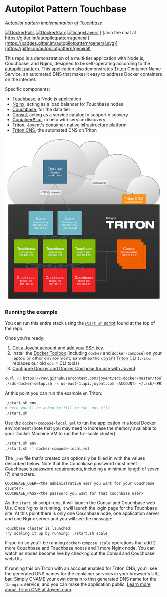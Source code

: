 Autopilot Pattern Touchbase
==========

*[Autopilot pattern](http://autopilot.io/) implementation of [Touchbase](https://github.com/couchbaselabs/touchbase)*

[![DockerPulls](https://img.shields.io/docker/pulls/autopilotpattern/touchbase.svg)](https://registry.hub.docker.com/u/autopilotpattern/touchbase/)
[![DockerStars](https://img.shields.io/docker/stars/autopilotpattern/touchbase.svg)](https://registry.hub.docker.com/u/autopilotpattern/touchbase/)
[![ImageLayers](https://badge.imagelayers.io/autopilotpattern/touchbase:latest.svg)](https://imagelayers.io/?images=autopilotpattern/touchbase:latest)
[![Join the chat at https://gitter.im/autopilotpattern/general](https://badges.gitter.im/autopilotpattern/general.svg)](https://gitter.im/autopilotpattern/general)

This repo is a demonstration of a multi-tier application with Node.js, Couchbase, and Nginx, designed to be self-operating according to the [autopilot pattern](http://autopilot.io/). This application also demonstrates [Triton](https://joyent.com/) Container Name Service, an automated DNS that makes it easy to address Docker containers on the internet.

Specific components:

- [Touchbase](https://www.joyent.com/blog/docker-nodejs-nginx-nosql-autopilot#touchbase), a Node.js application
- [Nginx](https://www.joyent.com/blog/docker-nodejs-nginx-nosql-autopilot#nginx), acting as a load balancer for Touchbase nodes
- [Couchbase](https://www.joyent.com/blog/docker-nodejs-nginx-nosql-autopilot#couchbase), for the data tier
- [Consul](https://www.consul.io), acting as a service catalog to support discovery
- [ContainerPilot](http://joyent.com/containerpilot), to help with service discovery
- [Triton](https://www.joyent.com/), Joyent's container-native infrastructure platform
- [Triton CNS](https://www.joyent.com/blog/introducing-triton-container-name-service), the automated DNS on Triton

![Diagram of Touchbase architecture](./doc/triton-touchbase.png)

### Running the example

You can run this entire stack using the [`start.sh` script](https://github.com/tgross/triton-touchbase/blob/master/start.sh) found at the top of the repo.

Once you're ready:

1. [Get a Joyent account](https://my.joyent.com/landing/signup/) and [add your SSH key](https://docs.joyent.com/public-cloud/getting-started).
1. Install the [Docker Toolbox](https://docs.docker.com/installation/mac/) (including `docker` and `docker-compose`) on your laptop or other environment, as well as the [Joyent Triton CLI](https://www.joyent.com/blog/introducing-the-triton-command-line-tool) (`triton` replaces our old `sdc-*` CLI tools)
1. [Configure Docker and Docker Compose for use with Joyent](https://docs.joyent.com/public-cloud/api-access/docker):

```bash
curl -O https://raw.githubusercontent.com/joyent/sdc-docker/master/tools/sdc-docker-setup.sh && chmod +x sdc-docker-setup.sh
./sdc-docker-setup.sh -k us-east-1.api.joyent.com <ACCOUNT> ~/.ssh/<PRIVATE_KEY_FILE>
```


At this point you can run the example on Triton:

```bash
./start.sh env
# here you'll be asked to fill in the _env file
./start.sh
```

Use the `docker-compose-local.yml` to run the application in a local Docker environment (note that you may need to increase the memory available to your Docker Machine VM to run the full-scale cluster):

```bash
./start.sh env
./start.sh -f docker-compose-local.yml
```

The `_env` file that's created can optionally be filled in with the values described below. Note that the Couchbase password must meet [Couchbase's password requirements](http://docs.couchbase.com/admin/admin/security/security-inside-server.html), including a minimum length of seven (7) characters.

```
COUCHBASE_USER=<the administrative user you want for your Couchbase cluster>
COUCHBASE_PASS=<the password you want for that Couchbase user>
```

As the `start.sh` script runs, it will launch the Consul and Couchbase web UIs. Once Nginx is running, it will launch the login page for the Touchbase site. At this point there is only one Couchbase node, one application server and one Nginx server and you will see the message:

```
Touchbase cluster is launched!
Try scaling it up by running: ./start.sh scale
```

If you do so you'll be running `docker-compose scale` operations that add 2 more Couchbase and Touchbase nodes and 1 more Nginx node. You can watch as nodes become live by checking out the Consul and Couchbase web UIs.

If running this on Triton with an account enabled for Triton CNS, you'll see the generated DNS names for the container services in your browser's URL bar. Simply CNAME your own domain to that generated DNS name for the `tb-nginx` service, and you can make the application public. [Learn more about Triton CNS at Joyent.com](https://www.joyent.com/blog/introducing-triton-container-name-service).
